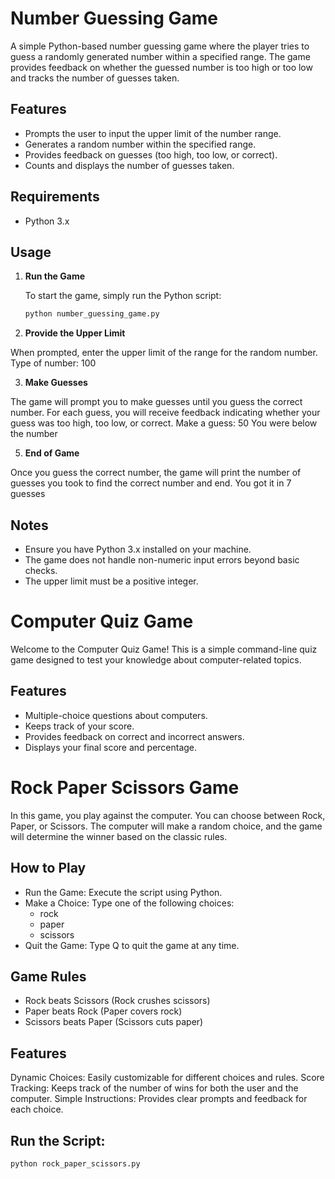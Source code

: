 # Number Guessing Game

A simple Python-based number guessing game where the player tries to guess a randomly generated number within a specified range. The game provides feedback on whether the guessed number is too high or too low and tracks the number of guesses taken.

## Features

- Prompts the user to input the upper limit of the number range.
- Generates a random number within the specified range.
- Provides feedback on guesses (too high, too low, or correct).
- Counts and displays the number of guesses taken.

## Requirements

- Python 3.x

## Usage

1. **Run the Game**

   To start the game, simply run the Python script:

   ```bash
   python number_guessing_game.py

2. **Provide the Upper Limit**

When prompted, enter the upper limit of the range for the random number.
Type of number: 100

3. **Make Guesses**
   
The game will prompt you to make guesses until you guess the correct number. For each guess, you will receive feedback indicating whether your guess was too high, too low, or correct.
Make a guess: 50
You were below the number

5. **End of Game**
   
Once you guess the correct number, the game will print the number of guesses you took to find the correct number and end.
You got it in 7 guesses

## Notes

- Ensure you have Python 3.x installed on your machine.
- The game does not handle non-numeric input errors beyond basic checks.
- The upper limit must be a positive integer.

# Computer Quiz Game

Welcome to the Computer Quiz Game! This is a simple command-line quiz game designed to test your knowledge about computer-related topics.

## Features

- Multiple-choice questions about computers.
- Keeps track of your score.
- Provides feedback on correct and incorrect answers.
- Displays your final score and percentage.


# Rock Paper Scissors Game
In this game, you play against the computer. You can choose between Rock, Paper, or Scissors. The computer will make a random choice, and the game will determine the winner based on the classic rules.

## How to Play
- Run the Game: Execute the script using Python.
- Make a Choice: Type one of the following choices:
   - rock
   - paper
   - scissors
- Quit the Game: Type Q to quit the game at any time.
  
## Game Rules
- Rock beats Scissors (Rock crushes scissors)
- Paper beats Rock (Paper covers rock)
- Scissors beats Paper (Scissors cuts paper)
  
## Features
Dynamic Choices: Easily customizable for different choices and rules.
Score Tracking: Keeps track of the number of wins for both the user and the computer.
Simple Instructions: Provides clear prompts and feedback for each choice.

## Run the Script:
```bash
python rock_paper_scissors.py
